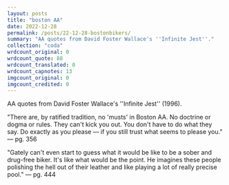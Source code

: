 ```yaml
---
layout: posts
title: "boston AA"
date: 2022-12-28
permalink: /posts/22-12-28-bostonbikers/
summary: "AA quotes from David Foster Wallace's ''Infinite Jest''."
collection: "coda"
wrdcount_original: 0
wrdcount_quote: 88
wrdcount_translated: 0
wrdcount_capnotes: 13
imgcount_original: 0
imgcount_credited: 0
---
```

<span class="text-body-credit">AA quotes from David Foster Wallace's ''Infinite Jest'' (1996).</span>

<span class="text-body-quote">"There are, by ratified tradition, no 'musts' in Boston AA. No doctrine or dogma or rules. They can't kick you out. You don't have to do what they say. Do exactly as you please — if you still trust what seems to please you."</span><span class="text-body-credit"> — pg. 356</span>

<span class="text-body-quote">"Gately can't even start to guess what it would be like to be a sober and drug-free biker. It's like what would be the point. He imagines these people polishing the hell out of their leather and like playing a lot of really precise pool."</span><span class="text-body-credit"> — pg. 444</span>
